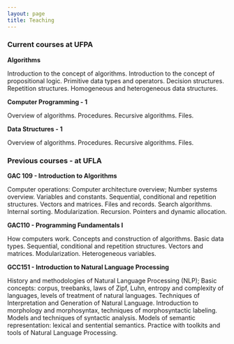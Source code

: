 ```yaml
---
layout: page
title: Teaching
---
```

### Current courses at UFPA
**Algorithms**

Introduction to the concept of algorithms. Introduction to the concept of propositional logic. Primitive data types and operators. Decision structures. Repetition structures. Homogeneous and heterogeneous data structures.

**Computer Programming - 1**

Overview of algorithms. Procedures. Recursive algorithms. Files. 

**Data Structures - 1**

Overview of algorithms. Procedures. Recursive algorithms. Files. 

### Previous courses - at UFLA

**GAC 109 - Introduction to Algorithms**

Computer operations: Computer architecture overview; Number systems overview. Variables and constants. Sequential, conditional and repetition structures. Vectors and matrices. Files and records. Search algorithms. Internal sorting. Modularization. Recursion. Pointers and dynamic allocation.

**GAC110 - Programming Fundamentals I**

How computers work. Concepts and construction of algorithms. Basic data types. Sequential, conditional and repetition structures. Vectors and matrices. Modularization. Heterogeneous variables.

**GCC151 - Introduction to Natural Language Processing**

History and methodologies of Natural Language Processing (NLP); Basic concepts: corpus, treebanks, laws of Zipf, Luhn, entropy and complexity of languages, levels of treatment of natural languages. Techniques of Interpretation and Generation of Natural Language. Introduction to morphology and morphosyntax, techniques of morphosyntactic labeling. Models and techniques of syntactic analysis. Models of semantic representation: lexical and sentential semantics. Practice with toolkits and tools of Natural Language Processing.

